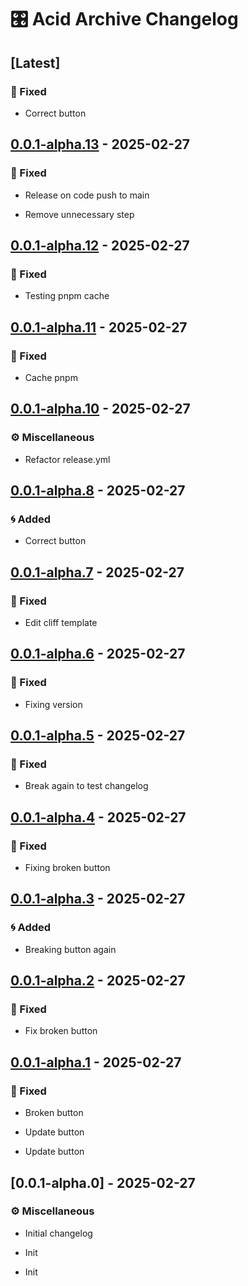 # 🎛️ Acid Archive Changelog
## [Latest]

### 🔧 Fixed

- Correct button


## [0.0.1-alpha.13] - 2025-02-27

### 🔧 Fixed

- Release on code push to main

- Remove unnecessary step


## [0.0.1-alpha.12] - 2025-02-27

### 🔧 Fixed

- Testing pnpm cache


## [0.0.1-alpha.11] - 2025-02-27

### 🔧 Fixed

- Cache pnpm


## [0.0.1-alpha.10] - 2025-02-27

### ⚙️ Miscellaneous

- Refactor release.yml


## [0.0.1-alpha.8] - 2025-02-27

### 🌀 Added

- Correct button


## [0.0.1-alpha.7] - 2025-02-27

### 🔧 Fixed

- Edit cliff template


## [0.0.1-alpha.6] - 2025-02-27

### 🔧 Fixed

- Fixing version


## [0.0.1-alpha.5] - 2025-02-27

### 🔧 Fixed

- Break again to test changelog


## [0.0.1-alpha.4] - 2025-02-27

### 🔧 Fixed

- Fixing broken button


## [0.0.1-alpha.3] - 2025-02-27

### 🌀 Added

- Breaking button again


## [0.0.1-alpha.2] - 2025-02-27

### 🔧 Fixed

- Fix broken button


## [0.0.1-alpha.1] - 2025-02-27

### 🔧 Fixed

- Broken button

- Update button

- Update button


## [0.0.1-alpha.0] - 2025-02-27

### ⚙️ Miscellaneous

- Initial changelog

- Init

- Init


[unreleased]: https://github.com/acidarchive/website/compare/v0.0.1-alpha.13..HEAD
[0.0.1-alpha.13]: https://github.com/acidarchive/website/compare/v0.0.1-alpha.12..v0.0.1-alpha.13
[0.0.1-alpha.12]: https://github.com/acidarchive/website/compare/v0.0.1-alpha.11..v0.0.1-alpha.12
[0.0.1-alpha.11]: https://github.com/acidarchive/website/compare/v0.0.1-alpha.10..v0.0.1-alpha.11
[0.0.1-alpha.10]: https://github.com/acidarchive/website/compare/v0.0.1-alpha.9..v0.0.1-alpha.10
[0.0.1-alpha.8]: https://github.com/acidarchive/website/compare/v0.0.1-alpha.7..v0.0.1-alpha.8
[0.0.1-alpha.7]: https://github.com/acidarchive/website/compare/v0.0.1-alpha.6..v0.0.1-alpha.7
[0.0.1-alpha.6]: https://github.com/acidarchive/website/compare/v0.0.1-alpha.5..v0.0.1-alpha.6
[0.0.1-alpha.5]: https://github.com/acidarchive/website/compare/v0.0.1-alpha.4..v0.0.1-alpha.5
[0.0.1-alpha.4]: https://github.com/acidarchive/website/compare/v0.0.1-alpha.3..v0.0.1-alpha.4
[0.0.1-alpha.3]: https://github.com/acidarchive/website/compare/v0.0.1-alpha.2..v0.0.1-alpha.3
[0.0.1-alpha.2]: https://github.com/acidarchive/website/compare/v0.0.1-alpha.1..v0.0.1-alpha.2
[0.0.1-alpha.1]: https://github.com/acidarchive/website/compare/v0.0.1-alpha.0..v0.0.1-alpha.1

<!-- generated by git-cliff -->
